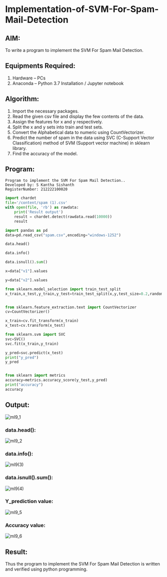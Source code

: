 # Implementation-of-SVM-For-Spam-Mail-Detection

## AIM:
To write a program to implement the SVM For Spam Mail Detection.

## Equipments Required:
1. Hardware – PCs
2. Anaconda – Python 3.7 Installation / Jupyter notebook

## Algorithm:

1. Import the necessary packages.
2. Read the given csv file and display the few contents of the data.
3. Assign the features for x and y respectively.
4. Split the x and y sets into train and test sets.
5. Convert the Alphabetical data to numeric using CountVectorizer.
6. Predict the number of spam in the data using SVC (C-Support Vector Classification) method of SVM (Support vector machine) in sklearn library.
7. Find the accuracy of the model.

## Program:

```
Program to implement the SVM For Spam Mail Detection..
Developed by: S Kantha Sishanth
RegisterNumber: 212222100020
```

```py
import chardet
file='/content/spam (1).csv'
with open(file, 'rb') as rawdata:
    print('Result output')
    result = chardet.detect(rawdata.read(10000))
    result

import pandas as pd
data=pd.read_csv("spam.csv",encoding="windows-1252")

data.head()

data.info()

data.isnull().sum()

x=data["v1"].values

y=data["v2"].values

from sklearn.model_selection import train_test_split
x_train,x_test,y_train,y_test=train_test_split(x,y,test_size=0.2,random_state=0)


from sklearn.feature_extraction.text import CountVectorizer 
cv=CountVectorizer()

x_train=cv.fit_transform(x_train)
x_test=cv.transform(x_test)

from sklearn.svm import SVC
svc=SVC()
svc.fit(x_train,y_train)

y_pred=svc.predict(x_test)
print("y_pred")
y_pred


from sklearn import metrics
accuracy=metrics.accuracy_score(y_test,y_pred)
print("accuracy")
accuracy
```

## Output:

![ml9_1](https://github.com/Skanthasishanth/Implementation-of-SVM-For-Spam-Mail-Detection/assets/118298456/285e6775-8a6e-4cc7-a9db-5ea1f8dad2ec)


### data.head():

![ml9_2](https://github.com/Skanthasishanth/Implementation-of-SVM-For-Spam-Mail-Detection/assets/118298456/82fc1f31-c29f-4780-9882-7ec28be4fc79)

### data.info():

![ml9(3)](https://github.com/Skanthasishanth/Implementation-of-SVM-For-Spam-Mail-Detection/assets/118298456/827af385-e6d5-45b6-80c5-12d9a9c0e973)

### data.isnull().sum():

![ml9(4)](https://github.com/Skanthasishanth/Implementation-of-SVM-For-Spam-Mail-Detection/assets/118298456/c461664d-3267-4a76-9eb1-62ee2b53b086)


### Y_prediction value:

![ml9_5](https://github.com/Skanthasishanth/Implementation-of-SVM-For-Spam-Mail-Detection/assets/118298456/7b3ba843-ff86-417b-bc98-a64d3b656ac5)

### Accuracy value:

![ml9_6](https://github.com/Skanthasishanth/Implementation-of-SVM-For-Spam-Mail-Detection/assets/118298456/f3187852-c5d6-45da-815c-b9f3ae2e1601)


## Result:

Thus the program to implement the SVM For Spam Mail Detection is written and verified using python programming.
